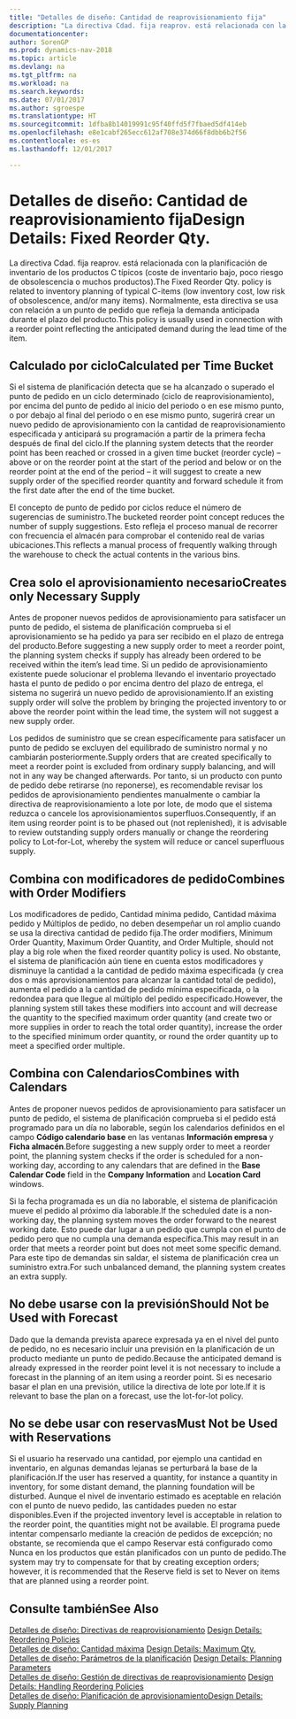 ```yaml
---
title: "Detalles de diseño: Cantidad de reaprovisionamiento fija"
description: "La directiva Cdad. fija reaprov. está relacionada con la planificación de inventario de los productos C típicos (coste de inventario bajo, poco riesgo de obsolescencia o muchos productos). Normalmente, esta directiva se usa con relación a un punto de pedido que refleja la demanda anticipada durante el plazo del producto."
documentationcenter: 
author: SorenGP
ms.prod: dynamics-nav-2018
ms.topic: article
ms.devlang: na
ms.tgt_pltfrm: na
ms.workload: na
ms.search.keywords: 
ms.date: 07/01/2017
ms.author: sgroespe
ms.translationtype: HT
ms.sourcegitcommit: 1dfba8b14019991c95f40ffd5f7fbaed5df414eb
ms.openlocfilehash: e8e1cabf265ecc612af708e374d66f8dbb6b2f56
ms.contentlocale: es-es
ms.lasthandoff: 12/01/2017

---
```

# <a name="design-details-fixed-reorder-qty"></a><span data-ttu-id="8e902-104">Detalles de diseño: Cantidad de reaprovisionamiento fija</span><span class="sxs-lookup"><span data-stu-id="8e902-104">Design Details: Fixed Reorder Qty.</span></span>
<span data-ttu-id="8e902-105">La directiva Cdad. fija reaprov. está relacionada con la planificación de inventario de los productos C típicos (coste de inventario bajo, poco riesgo de obsolescencia o muchos productos).</span><span class="sxs-lookup"><span data-stu-id="8e902-105">The Fixed Reorder Qty. policy is related to inventory planning of typical C-items (low inventory cost, low risk of obsolescence, and/or many items).</span></span> <span data-ttu-id="8e902-106">Normalmente, esta directiva se usa con relación a un punto de pedido que refleja la demanda anticipada durante el plazo del producto.</span><span class="sxs-lookup"><span data-stu-id="8e902-106">This policy is usually used in connection with a reorder point reflecting the anticipated demand during the lead time of the item.</span></span>  

## <a name="calculated-per-time-bucket"></a><span data-ttu-id="8e902-107">Calculado por ciclo</span><span class="sxs-lookup"><span data-stu-id="8e902-107">Calculated per Time Bucket</span></span>  
 <span data-ttu-id="8e902-108">Si el sistema de planificación detecta que se ha alcanzado o superado el punto de pedido en un ciclo determinado (ciclo de reaprovisionamiento), por encima del punto de pedido al inicio del periodo o en ese mismo punto, o por debajo al final del periodo o en ese mismo punto, sugerirá crear un nuevo pedido de aprovisionamiento con la cantidad de reaprovisionamiento especificada y anticipará su programación a partir de la primera fecha después de final del ciclo.</span><span class="sxs-lookup"><span data-stu-id="8e902-108">If the planning system detects that the reorder point has been reached or crossed in a given time bucket (reorder cycle) – above or on the reorder point at the start of the period and below or on the reorder point at the end of the period – it will suggest to create a new supply order of the specified reorder quantity and forward schedule it from the first date after the end of the time bucket.</span></span>  

 <span data-ttu-id="8e902-109">El concepto de punto de pedido por ciclos reduce el número de sugerencias de suministro.</span><span class="sxs-lookup"><span data-stu-id="8e902-109">The bucketed reorder point concept reduces the number of supply suggestions.</span></span> <span data-ttu-id="8e902-110">Esto refleja el proceso manual de recorrer con frecuencia el almacén para comprobar el contenido real de varias ubicaciones.</span><span class="sxs-lookup"><span data-stu-id="8e902-110">This reflects a manual process of frequently walking through the warehouse to check the actual contents in the various bins.</span></span>  

## <a name="creates-only-necessary-supply"></a><span data-ttu-id="8e902-111">Crea solo el aprovisionamiento necesario</span><span class="sxs-lookup"><span data-stu-id="8e902-111">Creates only Necessary Supply</span></span>  
 <span data-ttu-id="8e902-112">Antes de proponer nuevos pedidos de aprovisionamiento para satisfacer un punto de pedido, el sistema de planificación comprueba si el aprovisionamiento se ha pedido ya para ser recibido en el plazo de entrega del producto.</span><span class="sxs-lookup"><span data-stu-id="8e902-112">Before suggesting a new supply order to meet a reorder point, the planning system checks if supply has already been ordered to be received within the item’s lead time.</span></span> <span data-ttu-id="8e902-113">Si un pedido de aprovisionamiento existente puede solucionar el problema llevando el inventario proyectado hasta el punto de pedido o por encima dentro del plazo de entrega, el sistema no sugerirá un nuevo pedido de aprovisionamiento.</span><span class="sxs-lookup"><span data-stu-id="8e902-113">If an existing supply order will solve the problem by bringing the projected inventory to or above the reorder point within the lead time, the system will not suggest a new supply order.</span></span>  

 <span data-ttu-id="8e902-114">Los pedidos de suministro que se crean específicamente para satisfacer un punto de pedido se excluyen del equilibrado de suministro normal y no cambiarán posteriormente.</span><span class="sxs-lookup"><span data-stu-id="8e902-114">Supply orders that are created specifically to meet a reorder point is excluded from ordinary supply balancing, and will not in any way be changed afterwards.</span></span> <span data-ttu-id="8e902-115">Por tanto, si un producto con punto de pedido debe retirarse (no reponerse), es recomendable revisar los pedidos de aprovisionamiento pendientes manualmente o cambiar la directiva de reaprovisionamiento a lote por lote, de modo que el sistema reduzca o cancele los aprovisionamientos superfluos.</span><span class="sxs-lookup"><span data-stu-id="8e902-115">Consequently, if an item using reorder point is to be phased out (not replenished), it is advisable to review outstanding supply orders manually or change the reordering policy to Lot-for-Lot, whereby the system will reduce or cancel superfluous supply.</span></span>  

## <a name="combines-with-order-modifiers"></a><span data-ttu-id="8e902-116">Combina con modificadores de pedido</span><span class="sxs-lookup"><span data-stu-id="8e902-116">Combines with Order Modifiers</span></span>  
 <span data-ttu-id="8e902-117">Los modificadores de pedido, Cantidad mínima pedido, Cantidad máxima pedido y Múltiplos de pedido, no deben desempeñar un rol amplio cuando se usa la directiva cantidad de pedido fija.</span><span class="sxs-lookup"><span data-stu-id="8e902-117">The order modifiers, Minimum Order Quantity, Maximum Order Quantity, and Order Multiple, should not play a big role when the fixed reorder quantity policy is used.</span></span> <span data-ttu-id="8e902-118">No obstante, el sistema de planificación aún tiene en cuenta estos modificadores y disminuye la cantidad a la cantidad de pedido máxima especificada (y crea dos o más aprovisionamientos para alcanzar la cantidad total de pedido), aumenta el pedido a la cantidad de pedido mínima especificada, o la redondea para que llegue al múltiplo del pedido especificado.</span><span class="sxs-lookup"><span data-stu-id="8e902-118">However, the planning system still takes these modifiers into account and will decrease the quantity to the specified maximum order quantity (and create two or more supplies in order to reach the total order quantity), increase the order to the specified minimum order quantity, or round the order quantity up to meet a specified order multiple.</span></span>  

## <a name="combines-with-calendars"></a><span data-ttu-id="8e902-119">Combina con Calendarios</span><span class="sxs-lookup"><span data-stu-id="8e902-119">Combines with Calendars</span></span>  
 <span data-ttu-id="8e902-120">Antes de proponer nuevos pedidos de aprovisionamiento para satisfacer un punto de pedido, el sistema de planificación comprueba si el pedido está programado para un día no laborable, según los calendarios definidos en el campo **Código calendario base** en las ventanas **Información empresa** y **Ficha almacén**.</span><span class="sxs-lookup"><span data-stu-id="8e902-120">Before suggesting a new supply order to meet a reorder point, the planning system checks if the order is scheduled for a non-working day, according to any calendars that are defined in the **Base Calendar Code** field in the **Company Information** and **Location Card** windows.</span></span>  

 <span data-ttu-id="8e902-121">Si la fecha programada es un día no laborable, el sistema de planificación mueve el pedido al próximo día laborable.</span><span class="sxs-lookup"><span data-stu-id="8e902-121">If the scheduled date is a non-working day, the planning system moves the order forward to the nearest working date.</span></span> <span data-ttu-id="8e902-122">Esto puede dar lugar a un pedido que cumpla con el punto de pedido pero que no cumpla una demanda específica.</span><span class="sxs-lookup"><span data-stu-id="8e902-122">This may result in an order that meets a reorder point but does not meet some specific demand.</span></span> <span data-ttu-id="8e902-123">Para este tipo de demandas sin saldar, el sistema de planificación crea un suministro extra.</span><span class="sxs-lookup"><span data-stu-id="8e902-123">For such unbalanced demand, the planning system creates an extra supply.</span></span>  

## <a name="should-not-be-used-with-forecast"></a><span data-ttu-id="8e902-124">No debe usarse con la previsión</span><span class="sxs-lookup"><span data-stu-id="8e902-124">Should Not be Used with Forecast</span></span>  
 <span data-ttu-id="8e902-125">Dado que la demanda prevista aparece expresada ya en el nivel del punto de pedido, no es necesario incluir una previsión en la planificación de un producto mediante un punto de pedido.</span><span class="sxs-lookup"><span data-stu-id="8e902-125">Because the anticipated demand is already expressed in the reorder point level it is not necessary to include a forecast in the planning of an item using a reorder point.</span></span> <span data-ttu-id="8e902-126">Si es necesario basar el plan en una previsión, utilice la directiva de lote por lote.</span><span class="sxs-lookup"><span data-stu-id="8e902-126">If it is relevant to base the plan on a forecast, use the lot-for-lot policy.</span></span>  

## <a name="must-not-be-used-with-reservations"></a><span data-ttu-id="8e902-127">No se debe usar con reservas</span><span class="sxs-lookup"><span data-stu-id="8e902-127">Must Not be Used with Reservations</span></span>  
 <span data-ttu-id="8e902-128">Si el usuario ha reservado una cantidad, por ejemplo una cantidad en inventario, en algunas demandas lejanas se perturbará la base de la planificación.</span><span class="sxs-lookup"><span data-stu-id="8e902-128">If the user has reserved a quantity, for instance a quantity in inventory, for some distant demand, the planning foundation will be disturbed.</span></span> <span data-ttu-id="8e902-129">Aunque el nivel de inventario estimado es aceptable en relación con el punto de nuevo pedido, las cantidades pueden no estar disponibles.</span><span class="sxs-lookup"><span data-stu-id="8e902-129">Even if the projected inventory level is acceptable in relation to the reorder point, the quantities might not be available.</span></span> <span data-ttu-id="8e902-130">El programa puede intentar compensarlo mediante la creación de pedidos de excepción; no obstante, se recomienda que el campo Reservar está configurado como Nunca en los productos que están planificados con un punto de pedido.</span><span class="sxs-lookup"><span data-stu-id="8e902-130">The system may try to compensate for that by creating exception orders; however, it is recommended that the Reserve field is set to Never on items that are planned using a reorder point.</span></span>  

## <a name="see-also"></a><span data-ttu-id="8e902-131">Consulte también</span><span class="sxs-lookup"><span data-stu-id="8e902-131">See Also</span></span>  
 <span data-ttu-id="8e902-132">[Detalles de diseño: Directivas de reaprovisionamiento](design-details-reordering-policies.md) </span><span class="sxs-lookup"><span data-stu-id="8e902-132">[Design Details: Reordering Policies](design-details-reordering-policies.md) </span></span>  
 <span data-ttu-id="8e902-133">[Detalles de diseño: Cantidad máxima](design-details-maximum-qty.md) </span><span class="sxs-lookup"><span data-stu-id="8e902-133">[Design Details: Maximum Qty.](design-details-maximum-qty.md) </span></span>  
 <span data-ttu-id="8e902-134">[Detalles de diseño: Parámetros de la planificación](design-details-planning-parameters.md) </span><span class="sxs-lookup"><span data-stu-id="8e902-134">[Design Details: Planning Parameters](design-details-planning-parameters.md) </span></span>  
 <span data-ttu-id="8e902-135">[Detalles de diseño: Gestión de directivas de reaprovisionamiento](design-details-handling-reordering-policies.md) </span><span class="sxs-lookup"><span data-stu-id="8e902-135">[Design Details: Handling Reordering Policies](design-details-handling-reordering-policies.md) </span></span>  
 [<span data-ttu-id="8e902-136">Detalles de diseño: Planificación de aprovisionamiento</span><span class="sxs-lookup"><span data-stu-id="8e902-136">Design Details: Supply Planning</span></span>](design-details-supply-planning.md)


